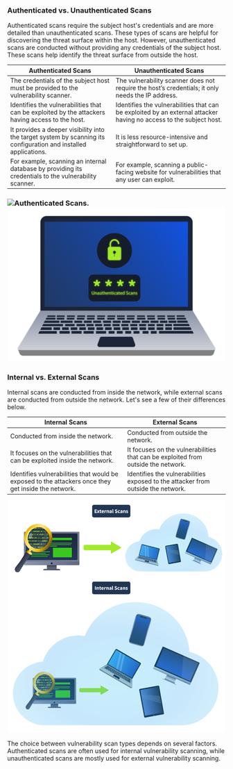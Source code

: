    
### Authenticated vs. Unauthenticated Scans

Authenticated scans require the subject host's credentials and are more detailed than unauthenticated scans. These types of scans are helpful for discovering the threat surface within the host. However, unauthenticated scans are conducted without providing any credentials of the subject host. These scans help identify the threat surface from outside the host.

|Authenticated Scans|Unauthenticated Scans|
|---|---|
|The credentials of the subject host must be provided to the vulnerability scanner.|The vulnerability scanner does not require the host’s credentials; it only needs the IP address.|
|Identifies the vulnerabilities that can be exploited by the attackers having access to the host.|Identifies the vulnerabilities that can be exploited by an external attacker having no access to the subject host.|
|It provides a deeper visibility into the target system by scanning its configuration and installed applications.|It is less resource-intensive and straightforward to set up.|
|For example, scanning an internal database by providing its credentials to the vulnerability scanner.|For example, scanning a public-facing website for vulnerabilities that any user can exploit.|

### ![Authenticated Scans.](Hacking%20Vault/Attachments/a043f04cc8b54afb8ba7abde5b4d4bec.png)![Unauthenticated Scans..](Hacking%20Vault/Attachments/6645aa8c024f7893371eb7ac-1726737564579.png)

### Internal vs. External Scans

Internal scans are conducted from inside the network, while external scans are conducted from outside the network. Let's see a few of their differences below.

|Internal Scans|External Scans|
|---|---|
|Conducted from inside the network.|Conducted from outside the network.|
|It focuses on the vulnerabilities that can be exploited inside the network.|It focuses on the vulnerabilities that can be exploited from outside the network.|
|Identifies vulnerabilities that would be exposed to the attackers once they get inside the network.|Identifies the vulnerabilities exposed to the attacker from outside the network.|

![External vs Internal Scans.](Hacking%20Vault/Attachments/6645aa8c024f7893371eb7ac-1726737564755.png)

The choice between vulnerability scan types depends on several factors. Authenticated scans are often used for internal vulnerability scanning, while unauthenticated scans are mostly used for external vulnerability scanning.